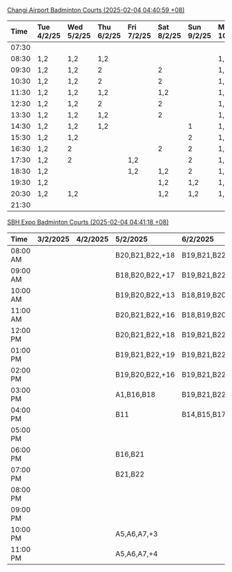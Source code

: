 [Changi Airport Badminton Courts (2025-02-04 04:40:59 +08)](https://www.carc.org.sg/FacilityBooking.aspx)

| Time   | Tue 4/2/25   | Wed 5/2/25   | Thu 6/2/25   | Fri 7/2/25   | Sat 8/2/25   | Sun 9/2/25   | Mon 10/2/25   |
|:-------|:-------------|:-------------|:-------------|:-------------|:-------------|:-------------|:--------------|
| 07:30  |              |              |              |              |              |              |               |
| 08:30  | 1,2          | 1,2          | 1,2          |              |              |              | 1,2           |
| 09:30  | 1,2          | 1,2          | 2            |              | 2            |              | 1,2           |
| 10:30  | 1,2          | 1,2          | 2            |              | 2            |              | 1,2           |
| 11:30  | 1,2          | 1,2          | 1,2          |              | 1,2          |              | 1,2           |
| 12:30  | 1,2          | 1,2          | 2            |              | 2            |              | 1,2           |
| 13:30  | 1,2          | 1,2          | 1,2          |              | 2            |              | 1,2           |
| 14:30  | 1,2          | 1,2          | 1,2          |              |              | 1            | 1,2           |
| 15:30  | 1,2          | 1,2          |              |              |              | 2            | 1,2           |
| 16:30  | 1,2          | 2            |              |              | 2            | 2            | 1,2           |
| 17:30  | 1,2          | 2            |              | 1,2          |              | 2            | 1,2           |
| 18:30  | 1,2          |              |              | 1,2          | 1,2          | 2            | 1,2           |
| 19:30  | 1,2          |              |              |              | 1,2          | 1,2          | 1,2           |
| 20:30  | 1,2          | 1,2          |              |              | 1,2          | 1,2          | 1,2           |
| 21:30  |              |              |              |              |              |              |               |

[SBH Expo Badminton Courts (2025-02-04 04:41:18 +08)](https://singaporebadmintonhall.getomnify.com/widgets/O3MRKGBH359GA55KHMG1RD)

| Time     | 3/2/2025   | 4/2/2025   | 5/2/2025        | 6/2/2025        | 7/2/2025        | 8/2/2025        | 9/2/2025        |
|:---------|:-----------|:-----------|:----------------|:----------------|:----------------|:----------------|:----------------|
| 08:00 AM |            |            | B20,B21,B22,+18 | B19,B21,B22,+17 | B19,B21,B22,+19 | B19,B21,B22,+14 | A6,A7           |
| 09:00 AM |            |            | B18,B20,B22,+17 | B19,B21,B22,+17 | B19,B21,B22,+18 | B19,B21,B22,+15 |                 |
| 10:00 AM |            |            | B19,B20,B22,+13 | B18,B19,B20,+16 | B19,B21,B22,+17 | B19,B20,B22,+17 | A5              |
| 11:00 AM |            |            | B20,B21,B22,+16 | B18,B19,B20,+17 | B19,B21,B22,+18 | B18,B20,B22,+16 |                 |
| 12:00 PM |            |            | B20,B21,B22,+18 | B19,B21,B22,+19 | B19,B21,B22,+19 | B20,B21,B22,+18 | A4,A6,B20,+1    |
| 01:00 PM |            |            | B19,B21,B22,+19 | B19,B21,B22,+19 | B19,B21,B22,+19 | B19,B20,B21,+18 |                 |
| 02:00 PM |            |            | B19,B20,B22,+16 | B19,B21,B22,+14 | B19,B21,B22,+16 | A10,A9,B21,+6   | B17,B19         |
| 03:00 PM |            |            | A1,B16,B18      | B19,B21,B22,+12 | B19,B21,B22,+12 | B18,B20,B21,+5  |                 |
| 04:00 PM |            |            | B11             | B14,B15,B17,+4  | B15,B18,B22,+6  |                 |                 |
| 05:00 PM |            |            |                 |                 | A1,A6,B18       | A1,A2           |                 |
| 06:00 PM |            |            | B16,B21         |                 | B21             |                 |                 |
| 07:00 PM |            |            | B21,B22         |                 |                 |                 | B22             |
| 08:00 PM |            |            |                 |                 |                 |                 | A1,A8           |
| 09:00 PM |            |            |                 |                 |                 | B21             | B11,B13,B15,+3  |
| 10:00 PM |            |            | A5,A6,A7,+3     |                 | A10,A8,A9,+7    | B20,B21,B22,+17 | B20,B21,B22,+18 |
| 11:00 PM |            |            | A5,A6,A7,+4     |                 | A10,A8,A9,+7    | B20,B21,B22,+17 | B20,B21,B22,+19 |
